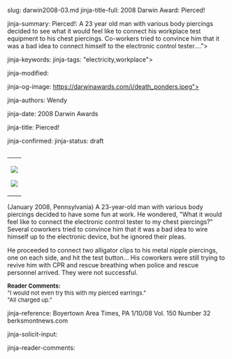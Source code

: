 slug: darwin2008-03.md
jinja-title-full: 2008 Darwin Award: Pierced!

jinja-summary: Pierced!: A 23 year old man with various body piercings decided to see what it would feel like to connect his workplace test equipment to his chest piercings.	Co-workers tried to convince him that it was a bad idea to connect himself to the electronic control tester....">

jinja-keywords:
jinja-tags: "electricity,workplace">

jinja-modified:

jinja-og-image: https://darwinawards.com/i/death_ponders.jpeg">

jinja-authors: Wendy

jinja-date: 2008 Darwin Awards


jinja-title: Pierced!


jinja-confirmed:
jinja-status: draft
<TABLE border=0 align=right><TR><TD align=center>

<A href="/cgi/search.pl?keywords=category%3Delectricity&swishindex=stories.data&show_description=yes&maxdisplay=10&maxresults=50"><IMG src="/i/icon/electricity.jpg" border=0></A>

<A href="/cgi/search.pl?keywords=category%3Dworkplace&swishindex=stories.data&show_description=yes&maxdisplay=10&maxresults=50"><IMG src="/i/icon/work.jpg" border=0></A>

</TD></TR></TABLE>

(January 2008, Pennsylvania) A 23-year-old man with various body piercings
decided to have some fun at work. He wondered, "What it would feel like to
connect the electronic control tester to my chest piercings?" Several
coworkers tried to convince him that it was a bad idea to wire himself up
to the electronic device, but he ignored their pleas.

He proceeded to connect two alligator clips to his metal nipple piercings,
one on each side, and hit the test button... His coworkers were still
trying to revive him with CPR and rescue breathing when police and rescue
personnel arrived. They were not successful.

<FONT size=-1><B>Reader Comments:</B><BR>
"I would not even try this with my pierced earrings."<BR>
"All charged up."

</FONT>

jinja-reference: Boyertown Area Times, PA 1/10/08 Vol. 150 Number 32 berksmontnews.com

jinja-solicit-input:

jinja-reader-comments:



<!--#include file=nav_2008.html -->


